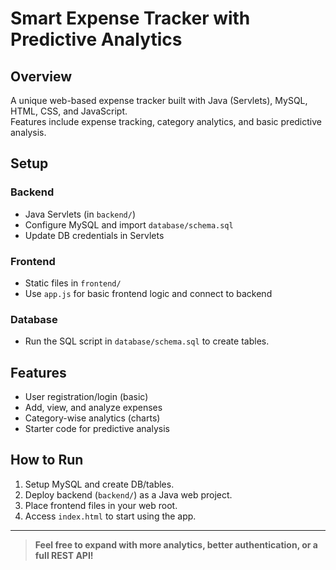 # Smart Expense Tracker with Predictive Analytics

## Overview
A unique web-based expense tracker built with Java (Servlets), MySQL, HTML, CSS, and JavaScript.  
Features include expense tracking, category analytics, and basic predictive analysis.

## Setup

### Backend
- Java Servlets (in `backend/`)
- Configure MySQL and import `database/schema.sql`
- Update DB credentials in Servlets

### Frontend
- Static files in `frontend/`
- Use `app.js` for basic frontend logic and connect to backend

### Database
- Run the SQL script in `database/schema.sql` to create tables.

## Features
- User registration/login (basic)
- Add, view, and analyze expenses
- Category-wise analytics (charts)
- Starter code for predictive analysis

## How to Run
1. Setup MySQL and create DB/tables.
2. Deploy backend (`backend/`) as a Java web project.
3. Place frontend files in your web root.
4. Access `index.html` to start using the app.

---

> **Feel free to expand with more analytics, better authentication, or a full REST API!**
